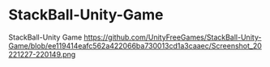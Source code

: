 # StackBall-Unity-Game
StackBall-Unity Game
https://github.com/UnityFreeGames/StackBall-Unity-Game/blob/ee119414eafc562a422066ba730013cd1a3caaec/Screenshot_20221227-220149.png
